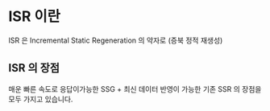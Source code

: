 # ISR 이란

ISR 은 Incremental Static Regeneration 의 약자로 (증북 정적 재생성)

## ISR 의 장점

매운 빠른 속도로 응답이가능한 SSG + 최신 데이터 반영이 가능한 기존 SSR 의 장점을 모두 가지고 있습니다.
